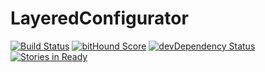 # LayeredConfigurator

[![Build Status](https://travis-ci.org/movielala/LayeredConfigurator.svg)](https://travis-ci.org/movielala/LayeredConfigurator)
[![bitHound Score](https://www.bithound.io/github/movielala/LayeredConfigurator/badges/score.svg)](https://www.bithound.io/github/movielala/LayeredConfigurator)
[![devDependency Status](https://david-dm.org/movielala/LayeredConfigurator/dev-status.svg)](https://david-dm.org/movielala/LayeredConfigurator#info=devDependencies)
[![Stories in Ready](https://badge.waffle.io/movielala/LayeredConfigurator.svg?label=ready&title=Ready)](http://waffle.io/movielala/LayeredConfigurator)

